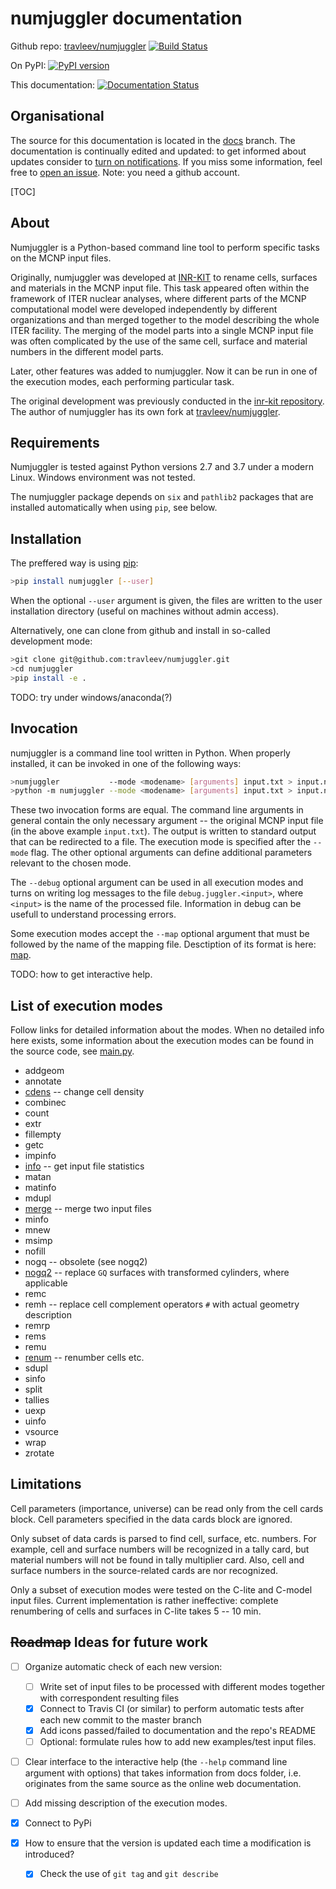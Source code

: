 # numjuggler documentation



Github repo: [travleev/numjuggler](https://github.com/travleev/numjuggler)
[![Build Status](https://travis-ci.org/travleev/numjuggler.svg?branch=master)](https://travis-ci.org/travleev/numjuggler)

On PyPI: [![PyPI version](https://badge.fury.io/py/numjuggler.svg)](https://badge.fury.io/py/numjuggler)

This documentation:  [![Documentation Status](https://readthedocs.org/projects/badge-demo/badge/?version=latest)](https://badge-demo.readthedocs.io/en/latest/?badge=latest)

## Organisational

The source for this documentation is located in the
[docs](https://github.com/travleev/numjuggler/tree/docs) branch. The
documentation is continually edited and updated: to get informed about updates
consider to [turn on
notifications](https://github.com/travleev/numjuggler/subscription). If you
miss some information, feel free to [open an
issue](https://github.com/travleev/numjuggler/issues/new).  Note: you need a
github account. 

[TOC]

## About 

Numjuggler is a Python-based command line tool to perform specific tasks on the
MCNP input files. 

Originally, numjuggler was developed at [INR-KIT](https://www.inr.kit.edu) to rename
cells, surfaces and materials in the MCNP input file. This task appeared
often within the framework of ITER nuclear analyses, where different parts of
the MCNP computational model were developed independently by different
organizations and than merged together to the model describing the whole ITER
facility. The merging of the model parts into a single MCNP input file was
often complicated by the use of the same cell, surface and material numbers
in the different model parts. 

Later, other features was added to numjuggler. Now it can be run in one of
the execution modes, each performing particular task. 

The original development was previously conducted in the [inr-kit
repository](https://github.com/inr-kit/numjuggler). The author of numjuggler
has its own fork at [travleev/numjuggler](https://github.com/travleev/numjuggler). 

## Requirements

Numjuggler is tested against Python versions 2.7 and 3.7 under a modern Linux.
Windows environment was not tested.

The numjuggler package depends on ``six`` and ``pathlib2`` packages that are
installed automatically when using ``pip``, see below.


## Installation 
The preffered way is using [pip](https://pip.pypa.io/en/stable/): 

```bash
>pip install numjuggler [--user]
```
When the optional ``--user`` argument is given, the files are written to the
user installation directory (useful on machines without admin access). 


Alternatively, one can clone from github and install in so-called development mode:

```bash
>git clone git@github.com:travleev/numjuggler.git
>cd numjuggler
>pip install -e .
```

TODO: try under windows/anaconda(?)

## Invocation

numjuggler is a command line tool written in Python. When properly installed,
it can be invoked in one of the following ways:

```bash
>numjuggler           --mode <modename> [arguments] input.txt > input.new
>python -m numjuggler --mode <modename> [arguments] input.txt > input.new
```

These two invocation forms are equal. The command line arguments in general
contain the only necessary argument -- the original MCNP input file (in the
above example `input.txt`). The output is written to standard output that can
be redirected to a file. The execution mode is specified after the  `--mode`
flag. The other optional arguments can define additional parameters relevant
to the chosen mode. 

The ``--debug`` optional argument can be used in all execution modes and turns on writing log
messages to the file ``debug.juggler.<input>``, where ``<input>`` is the name of the 
processed file. Information in debug can be usefull to understand processing errors.

Some execution modes accept the ``--map`` optional argument that must be followed by the name of the mapping file.
Desctiption of its format is here: [map](map.md).

TODO: how to get interactive help. 


## List of execution modes

Follow links for detailed information about the modes. When no detailed
info here exists, some information about the execution modes can be
found in the source code, see
[main.py](https://github.com/travleev/numjuggler/blob/master/numjuggler/main.py).


* addgeom
* annotate
* [cdens](cdens.md) -- change cell density
* combinec
* count
* extr
* fillempty
* getc
* impinfo
* [info](info.md) -- get input file statistics
* matan
* matinfo
* mdupl
* [merge](merge.md) -- merge two input files
* minfo
* mnew
* msimp
* nofill
* nogq -- obsolete (see nogq2)
* [nogq2](nogq2.md) -- replace ``GQ`` surfaces with transformed cylinders, where applicable
* remc
* remh -- replace cell complement operators ``#`` with actual geometry description
* remrp
* rems
* remu
* [renum](renum.md) -- renumber cells etc.
* sdupl
* sinfo
* split
* tallies
* uexp
* uinfo
* vsource
* wrap
* zrotate



## Limitations

Cell parameters (importance, universe) can be read only from the cell cards
block. Cell parameters specified in the data cards block are ignored.

Only subset of data cards is parsed to find cell, surface, etc. numbers. For
example, cell and surface numbers will be recognized in a tally card, but
material numbers will not be found in tally multiplier card. Also, cell and
surface numbers in the source-related cards are nor recognized.

Only a subset of execution modes were tested on the C-lite and C-model input
files. Current implementation is rather ineffective: complete renumbering of
cells and surfaces in C-lite takes 5 -- 10 min.

## ~~Roadmap~~ Ideas for future work

- [ ] Organize automatic check of each new version: 
  
    - [ ] Write set of input files to be processed with different modes together with correspondent 
      resulting files
    - [x] Connect to Travis CI (or similar) to perform automatic tests after each new commit to the master branch
    - [x] Add icons passed/failed to documentation and the repo's README
    - [ ] Optional: formulate rules how to add new examples/test input files. 

- [ ] Clear interface to the interactive help (the ``--help`` command line argument with options) that takes information from docs folder, i.e. originates from the same source as the online web documentation.
  
- [ ] Add missing description of the execution modes.  
  
- [x] Connect to PyPi
 
- [x] How to ensure that the version is updated each time a modification is introduced?

    - [x] Check the use of ``git tag`` and ``git describe``

